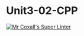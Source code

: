 # Unit3-02-CPP
[![Mr Coxall's Super Linter](https://github.com/ICS3U-C-Programming-YomaO/Unit3-02-CPP/workflows/Mr%20Coxall's%20Super%20Linter/badge.svg)](https://github.com/ICS3U-C-Programming-YomaO/Unit3-02-CPP/actions/)
